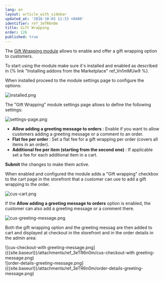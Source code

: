 ```yaml
---
lang: en
layout: article_with_sidebar
updated_at: '2018-10-03 11:33 +0400'
identifier: ref_3eTR6n0m
title: Gift Wrapping
order: 126
published: true
---
```

The [Gift Wrapping module](https://market.x-cart.com/addons/gift-wrapping.html "Gift Wrapping") allows to enable and offer a gift wrapping option to customers. 

To start using the module make sure it's installed and enabled as described in {% link "Installing addons from the Marketplace" ref_Vn1mMUw9 %}.

When installed proceed to the module settings page to configure the options:

![installed.png]({{site.baseurl}}/attachments/ref_3eTR6n0m/installed.png)

The "Gift Wrapping" module settings page allows to define the following settings:

![settings-page.png]({{site.baseurl}}/attachments/ref_3eTR6n0m/settings-page.png)

* **Allow adding a greeting message to orders** : Enable if you want to allow customers adding a greeting message or a comment to an order.
* **Flat fee per order** : Set a flat fee for a gift wrapping per order (covers all items in an order).
* **Additional fee per item (starting from the second one)** : If applicable set a fee for each additional item in a cart.

**Submit** the changes to make them active.

When enabled and configured the module adds a "Gift wrapping" checkbox to the cart page in the storefront that a customer can use to add a gift wrapping to the order. 

![cus-cart.png]({{site.baseurl}}/attachments/ref_3eTR6n0m/cus-cart.png)

If the **Allow adding a greeting message to orders** option is enabled, the customer can also add a greeting message or a comment there.

![cus-greeting-message.png]({{site.baseurl}}/attachments/ref_3eTR6n0m/cus-greeting-message.png)

Both the gift wrapping option and the greeting messag are then added to cart and displayed at checkout in the storefront and in the order details in the admin area:

<div class="ui stackable two column grid">
  <div class="column" markdown="span">![cus-checkout-with greeting-message.png]({{site.baseurl}}/attachments/ref_3eTR6n0m/cus-checkout-with greeting-message.png)</div>
  <div class="column" markdown="span">![order-details-greeting-message.png]({{site.baseurl}}/attachments/ref_3eTR6n0m/order-details-greeting-message.png)</div>
</div>
